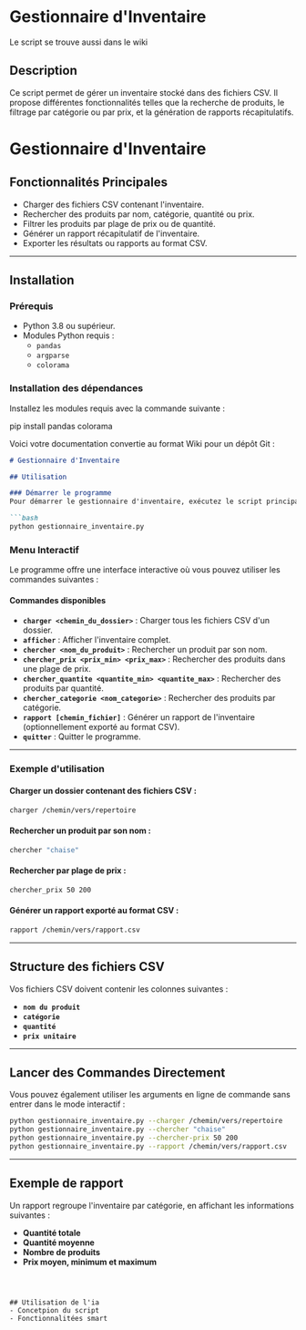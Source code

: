 # Gestionnaire d'Inventaire

Le script se trouve aussi dans le wiki

## Description
Ce script permet de gérer un inventaire stocké dans des fichiers CSV. Il propose différentes fonctionnalités telles que la recherche de produits, le filtrage par catégorie ou par prix, et la génération de rapports récapitulatifs.

# Gestionnaire d'Inventaire

## Fonctionnalités Principales
- Charger des fichiers CSV contenant l'inventaire.
- Rechercher des produits par nom, catégorie, quantité ou prix.
- Filtrer les produits par plage de prix ou de quantité.
- Générer un rapport récapitulatif de l'inventaire.
- Exporter les résultats ou rapports au format CSV.

---

## Installation

### Prérequis
- Python 3.8 ou supérieur.
- Modules Python requis :
  - `pandas`
  - `argparse`
  - `colorama`

### Installation des dépendances
Installez les modules requis avec la commande suivante :

pip install pandas colorama

Voici votre documentation convertie au format Wiki pour un dépôt Git : 

```markdown
# Gestionnaire d'Inventaire

## Utilisation

### Démarrer le programme
Pour démarrer le gestionnaire d'inventaire, exécutez le script principal :

```bash
python gestionnaire_inventaire.py
```

### Menu Interactif
Le programme offre une interface interactive où vous pouvez utiliser les commandes suivantes :

#### Commandes disponibles
- **`charger <chemin_du_dossier>`** : Charger tous les fichiers CSV d'un dossier.
- **`afficher`** : Afficher l'inventaire complet.
- **`chercher <nom_du_produit>`** : Rechercher un produit par son nom.
- **`chercher_prix <prix_min> <prix_max>`** : Rechercher des produits dans une plage de prix.
- **`chercher_quantite <quantite_min> <quantite_max>`** : Rechercher des produits par quantité.
- **`chercher_categorie <nom_categorie>`** : Rechercher des produits par catégorie.
- **`rapport [chemin_fichier]`** : Générer un rapport de l'inventaire (optionnellement exporté au format CSV).
- **`quitter`** : Quitter le programme.

---

### Exemple d'utilisation

#### Charger un dossier contenant des fichiers CSV :
```bash
charger /chemin/vers/repertoire
```

#### Rechercher un produit par son nom :
```bash
chercher "chaise"
```

#### Rechercher par plage de prix :
```bash
chercher_prix 50 200
```

#### Générer un rapport exporté au format CSV :
```bash
rapport /chemin/vers/rapport.csv
```

---

## Structure des fichiers CSV
Vos fichiers CSV doivent contenir les colonnes suivantes :

- **`nom du produit`**
- **`catégorie`**
- **`quantité`**
- **`prix unitaire`**

---

## Lancer des Commandes Directement
Vous pouvez également utiliser les arguments en ligne de commande sans entrer dans le mode interactif :

```bash
python gestionnaire_inventaire.py --charger /chemin/vers/repertoire
python gestionnaire_inventaire.py --chercher "chaise"
python gestionnaire_inventaire.py --chercher-prix 50 200
python gestionnaire_inventaire.py --rapport /chemin/vers/rapport.csv
```

---

## Exemple de rapport
Un rapport regroupe l'inventaire par catégorie, en affichant les informations suivantes :

- **Quantité totale**
- **Quantité moyenne**
- **Nombre de produits**
- **Prix moyen, minimum et maximum**

```



## Utilisation de l'ia
- Concetpion du script
- Fonctionnalitées smart

